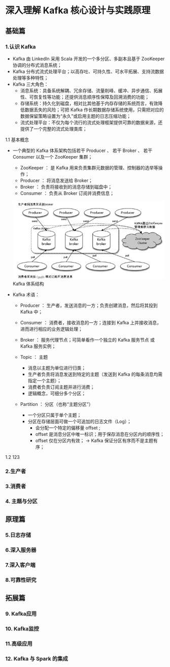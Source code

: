 # 深入理解 Kafka 核心设计与实践原理

## 基础篇
### 1.认识 Kafka
+  Kafka 由 LinkedIn 采用 Scala 开发的一个多分区、多副本且基于 ZooKeeper 协调的分布式消息系统；
+  Kafka 分布式流式处理平台；以高存吐、可持久性、可水平拓展、支持流数据处理等多种特性；
+  Kafka 三大角色：
    +  消息系统：具备系统解耦、冗余存储、流量削峰、缓冲、异步通信、拓展性、可恢复性等功能；还提供消息顺序性保障及回溯消费的功能；
    +  存储系统：持久化到磁盘，相对比其他基于内存存储的系统而言，有效降低数据丢失的风险；可把 Kafka 作长期数据存储系统使用，只需把对应的数据保留策略设置为“永久”或启用主题的日志压缩功能；
    +  流式处理平台：不仅为每个流行的流式处理框架提供可靠的数据来源，还提供了一个完整的流式处理类库；
    
1.1  基本概念
+  一个典型的 Kafka 体系架构包括若干 Producer 、 若干 Broker 、 若干 Consumer 以及一个 ZooKeeper 集群；
    +  ZooKeeper ： 是 Kafka 用来负责集群元数据的管理、控制器的选举等操作；
    +  Producer ： 将消息发送给 Broker；
    +  Broker ： 负责将接收到的消息存储到磁盘中；
    +  Consumer ： 负责从 Broker 订阅并消费信息；
    
    ![Kafka 体系结构](./src/main/resources/kafka/architecture.png)
    Kafka 体系结构

+  Kafka 术语：
    +  Producer ： 生产者，发送消息的一方；负责创建消息，然后将其投到 Kafka 中；
    +  Consumer ： 消费者，接收消息的一方；连接到 Kafka 上并接收消息，进而进行相应的业务逻辑处理；
    +  Broker ： 服务代理节点；可简单看作一个独立的 Kafka 服务节点 或 Kafka 服务实例；
    
    +  Topic ： 主题
        +  消息以主题为单位进行归类；
        +  生产者负责将消息发送到特定的主题（发送到 Kafka 的每条消息均需指定一个主题）；
        +  消费者负责订阅主题并进行消费；
        +  逻辑概念，可细分多个分区；
    +  Partition ： 分区（也称“主题分区”）
        +  一个分区只属于单个主题；
        +  分区在存储层面可做一个可追加的日志文件（Log）；
            +  会分配一个特定的偏移量 offset ;
            +  offset 是消息分区中唯一标识；用于保存消息在分区内的顺序性；
            +  offset 仅在分区内有效； -> Kafka 保证分区有序而不是主题有序；
    
    
1.2 123

### 2.生产者

### 3.消费者

### 4. 主题与分区

##  原理篇
### 5.日志存储

### 6.深入服务器

### 7.深入客户端

### 8.可靠性研究

##  拓展篇
### 9. Kafka应用

### 10. Kafka监控

### 11.高级应用

### 12. Kafka 与 Spark 的集成